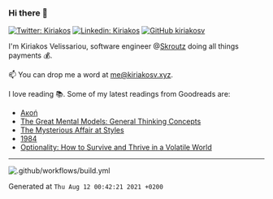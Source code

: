 ### Hi there 👋

[![Twitter: Kiriakos](https://img.shields.io/twitter/follow/k_velissariou?style=social)](https://twitter.com/k_velissariou)
[![Linkedin: Kiriakos](https://img.shields.io/badge/-kiriakos-blue?style=flat&logo=Linkedin&logoColor=white&link=https://www.linkedin.com/in/kiriakosv/)](https://www.linkedin.com/in/kiriakosv/)
[![GitHub kiriakosv](https://img.shields.io/github/followers/kiriakosv?label=follow&style=social)](https://github.com/kiriakosv)

I'm Kiriakos Velissariou, software engineer @[Skroutz](https://www.skroutz.gr) doing all things payments 💰.

📫 You can drop me a word at [me@kiriakosv.xyz](mailto:me@kiriakosv.xyz).

I love reading 📚. Some of my latest readings from Goodreads are:
* [Ακοή](https://www.goodreads.com/book/show/54338846)
* [The Great Mental Models: General Thinking Concepts](https://www.goodreads.com/book/show/58103132-the-great-mental-models)
* [The Mysterious Affair at Styles](https://www.goodreads.com/book/show/33844617-the-mysterious-affair-at-styles)
* [1984](https://www.goodreads.com/book/show/40961427-1984)
* [Optionality: How to Survive and Thrive in a Volatile World](https://www.goodreads.com/book/show/55928854-optionality)

---

![.github/workflows/build.yml](https://github.com/kiriakosv/kiriakosv/workflows/.github/workflows/build.yml/badge.svg)

Generated at `Thu Aug 12 00:42:21 2021 +0200`
